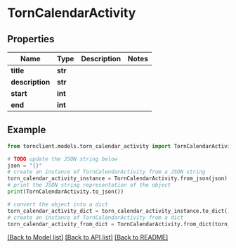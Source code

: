 # TornCalendarActivity


## Properties

Name | Type | Description | Notes
------------ | ------------- | ------------- | -------------
**title** | **str** |  | 
**description** | **str** |  | 
**start** | **int** |  | 
**end** | **int** |  | 

## Example

```python
from tornclient.models.torn_calendar_activity import TornCalendarActivity

# TODO update the JSON string below
json = "{}"
# create an instance of TornCalendarActivity from a JSON string
torn_calendar_activity_instance = TornCalendarActivity.from_json(json)
# print the JSON string representation of the object
print(TornCalendarActivity.to_json())

# convert the object into a dict
torn_calendar_activity_dict = torn_calendar_activity_instance.to_dict()
# create an instance of TornCalendarActivity from a dict
torn_calendar_activity_from_dict = TornCalendarActivity.from_dict(torn_calendar_activity_dict)
```
[[Back to Model list]](../README.md#documentation-for-models) [[Back to API list]](../README.md#documentation-for-api-endpoints) [[Back to README]](../README.md)


